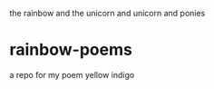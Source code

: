 the rainbow and the unicorn
and unicorn and ponies
# rainbow-poems
a repo for my poem
yellow 
indigo
